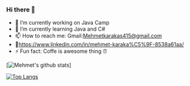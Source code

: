 ### Hi there 👋



- 🔭 I’m currently working on Java Camp
- 🌱 I’m currently learning Java and C#
- 📫 How to reach me: Gmail:Mehmetkarakas415@gmail.com
- 🦸https://www.linkedin.com/in/mehmet-karaka%C5%9F-8538a61aa/
- ⚡ Fun fact: Coffe is awesome thing ⏰


[![Mehmet's github stats](https://github-readme-stats.vercel.app/api?username=Mehmetkrks09&count_private=true&show_icons=true&theme=radical&hide_rank=false)]


[![Top Langs](https://github-readme-stats.vercel.app/api/top-langs/?username=Mehmetkrks09)](https://github.com/anuraghazra/github-readme-stats)

